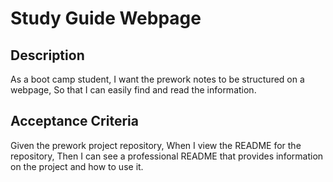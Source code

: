 # Study Guide Webpage

## Description
As a boot camp student,
I want the prework notes to be structured on a webpage,
So that I can easily find and read the information.

## Acceptance Criteria
Given the prework project repository,
When I view the README for the repository,
Then I can see a professional README that provides information on the project and how to use it.
